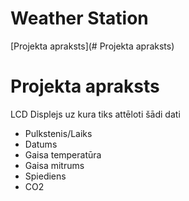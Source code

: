 # Weather Station
[Projekta apraksts](# Projekta apraksts)

# Projekta apraksts
LCD Displejs uz kura tiks attēloti šādi dati
* Pulkstenis/Laiks
* Datums
* Gaisa temperatūra
* Gaisa mitrums
* Spiediens
* CO2
